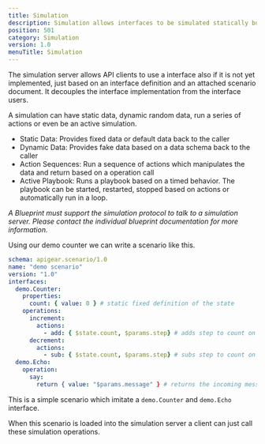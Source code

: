 ```yaml
---
title: Simulation
description: Simulation allows interfaces to be simulated statically but also dynamically
position: 501
category: Simulation
version: 1.0
menuTitle: Simulation
---
```


The simulation server allows API clients to use a interface also if it is not yet implemented, just based on an interface definition and an attached scenario document. It decouples the interface implementation from the interface users. 

A simulation can have static data, dynamic random data, run a series of actions or even be an active simulation.

* Static Data: Provides fixed data or default data back to the caller
* Dynamic Data: Provides fake data based on a data schema back to the caller
* Action Sequences: Run a sequence of actions which manipulates the data and return based on a operation call
* Active Playbook: Runs a playbook based on a timed behavior. The playbook can be started, restarted, stopped based on actions or automatically run in a loop.

*A Blueprint must support the simulation protocol to talk to a simulation server. Please contact the individual blueprint documentation for more information.*


Using our demo counter we can write a scenario like this.

```yaml
schema: apigear.scenario/1.0
name: "demo scenario"
version: "1.0"
interfaces:
  demo.Counter:
    properties:
      count: { value: 0 } # static fixed definition of the state
    operations:
      increment:
        actions:
          - add: { $state.count, $params.step} # adds step to count on every call
      decrement:
        actions:
          - sub: { $state.count, $params.step} # subs step to count on every call
  demo.Echo:
    operation:
      say:
        return { value: "$params.message" } # returns the incoming message param back as result
```

This is a simple scenario which imitate a `demo.Counter` and `demo.Echo` interface.

When this scenario is loaded into the simulation server a client can just call these simulation operations.


        
